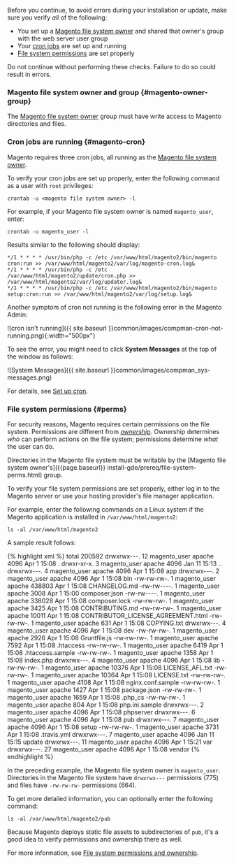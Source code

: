 <div markdown="1">

Before you continue, to avoid errors during your installation or update, make sure you verify *all* of the following:

*	You set up a [Magento file system owner](#magento-owner-group) and shared that owner's group with the web server user group
*	Your [cron jobs](#magento-cron) are set up and running
*	[File system permissions](#perms) are set properly

<div class="bs-callout bs-callout-warning">
    <p>Do not continue without performing these checks. Failure to do so could result in errors.</p>
</div>

### Magento file system owner and group {#magento-owner-group}
The [Magento file system owner]({{page.baseurl}}install-gde/prereq/file-sys-perms-over.html">) group must have write access to Magento directories and files.

### Cron jobs are running {#magento-cron}
Magento requires three cron jobs, all running as the [Magento file system owner]({{page.baseurl}}install-gde/prereq/file-sys-perms-over.html).

To verify your cron jobs are set up properly, enter the following command as a user with `root` privileges:

	crontab -u <magento file system owner> -l

For example, if your Magento file system owner is named `magento_user`, enter:

	crontab -u magento_user -l

Results similar to the following should display:

	*/1 * * * * /usr/bin/php -c /etc /var/www/html/magento2/bin/magento cron:run >> /var/www/html/magento2/var/log/magento-cron.log&
	*/1 * * * * /usr/bin/php -c /etc /var/www/html/magento2/update/cron.php >> /var/www/html/magento2/var/log/updater.log&
	*/1 * * * * /usr/bin/php -c /etc /var/www/html/magento2/bin/magento setup:cron:run >> /var/www/html/magento2/var/log/setup.log&

Another symptom of cron not running is the following error in the Magento Admin:

![cron isn't running]({{ site.baseurl }}common/images/compman-cron-not-running.png){:width="500px"}

To see the error, you might need to click **System Messages** at the top of the window as follows:

![System Messages]({{ site.baseurl }}common/images/compman_sys-messages.png)

For details, see [Set up cron]({{page.baseurl}}install-gde/install/post-install-config.html#post-install-cron).

### File system permissions {#perms}
For security reasons, Magento requires certain permissions on the file system. Permissions are different from [*ownership*](#magento-owner-group). Ownership determines *who* can perform actions on the file system; permissions determine *what* the user can do.

Directories in the Magento file system must be writable by the [Magento file system owner's]({{page.baseurl}} install-gde/prereq/file-system-perms.html) group.

To verify your file system permissions are set properly, either log in to the Magento server or use your hosting provider's file manager application.

For example, enter the following commands on a Linux system if the Magento application is installed in `/var/www/html/magento2`:

	ls -al /var/www/html/magento2

A sample result follows:

{% highlight xml %}
total 200592
drwxrwx---. 12 magento_user apache      4096 Apr  1 15:08 .
drwxr-xr-x.  3 magento_user apache      4096 Jan 11 15:13 ..
drwxrwx---.  4 magento_user apache      4096 Apr  1 15:08 app
drwxrwx---.  2 magento_user apache      4096 Apr  1 15:08 bin
-rw-rw-rw-.  1 magento_user apache    438803 Apr  1 15:08 CHANGELOG.md
-rw-rw----.  1 magento_user apache      3008 Apr  1 15:00 composer.json
-rw-rw----.  1 magento_user apache    338028 Apr  1 15:08 composer.lock
-rw-rw-rw-.  1 magento_user apache      3425 Apr  1 15:08 CONTRIBUTING.md
-rw-rw-rw-.  1 magento_user apache     10011 Apr  1 15:08 CONTRIBUTOR_LICENSE_AGREEMENT.html
-rw-rw-rw-.  1 magento_user apache       631 Apr  1 15:08 COPYING.txt
drwxrwx---.  4 magento_user apache      4096 Apr  1 15:08 dev
-rw-rw-rw-.  1 magento_user apache      2926 Apr  1 15:08 Gruntfile.js
-rw-rw-rw-.  1 magento_user apache      7592 Apr  1 15:08 .htaccess
-rw-rw-rw-.  1 magento_user apache      6419 Apr  1 15:08 .htaccess.sample
-rw-rw-rw-.  1 magento_user apache      1358 Apr  1 15:08 index.php
drwxrwx---.  4 magento_user apache      4096 Apr  1 15:08 lib
-rw-rw-rw-.  1 magento_user apache     10376 Apr  1 15:08 LICENSE_AFL.txt
-rw-rw-rw-.  1 magento_user apache     10364 Apr  1 15:08 LICENSE.txt
-rw-rw-rw-.  1 magento_user apache      4108 Apr  1 15:08 nginx.conf.sample
-rw-rw-rw-.  1 magento_user apache      1427 Apr  1 15:08 package.json
-rw-rw-rw-.  1 magento_user apache      1659 Apr  1 15:08 .php_cs
-rw-rw-rw-.  1 magento_user apache       804 Apr  1 15:08 php.ini.sample
drwxrwx---.  2 magento_user apache      4096 Apr  1 15:08 phpserver
drwxrwx---.  6 magento_user apache      4096 Apr  1 15:08 pub
drwxrwx---.  7 magento_user apache      4096 Apr  1 15:08 setup
-rw-rw-rw-.  1 magento_user apache      3731 Apr  1 15:08 .travis.yml
drwxrwx---.  7 magento_user apache      4096 Jan 11 15:15 update
drwxrwx---. 11 magento_user apache      4096 Apr  1 15:21 var
drwxrwx---. 27 magento_user apache      4096 Apr  1 15:08 vendor
{% endhighlight %}

In the preceding example, the Magento file system owner is `magento_user`. Directories in the Magento file system have `drwxrwx---` permissions (775) and files have `-rw-rw-rw-` permissions (664).

To get more detailed information, you can optionally enter the following command:

	ls -al /var/www/html/magento2/pub

Because Magento deploys static file assets to subdirectories of `pub`, it's a good idea to verify permissions and ownership there as well.

For more information, see [File system permissions and ownership]({{page.baseurl}}install-gde/prereq/file-system-perms.html).